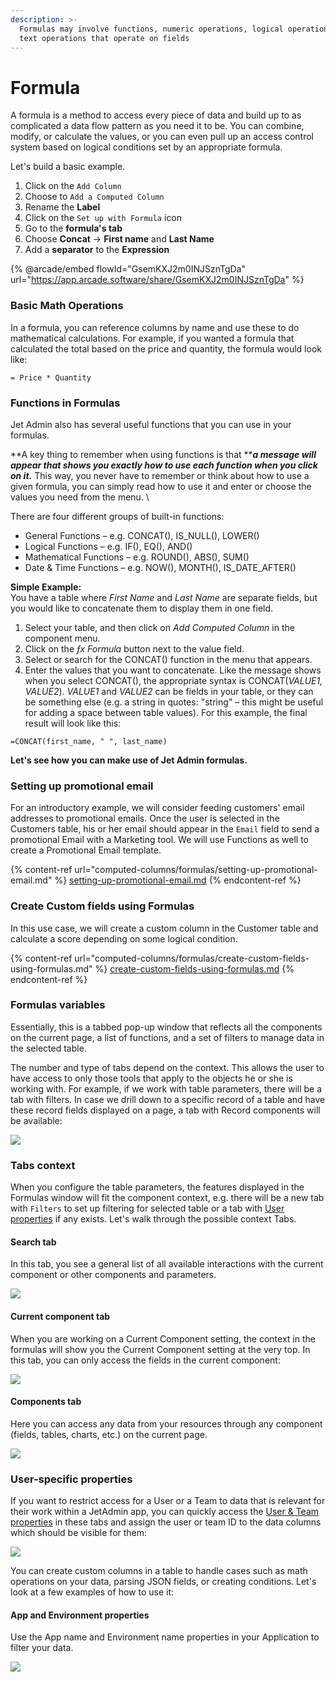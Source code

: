 ```yaml
---
description: >-
  Formulas may involve functions, numeric operations, logical operations, and
  text operations that operate on fields
---
```


# Formula

A formula is a method to access every piece of data and build up to as complicated a data flow pattern as you need it to be. You can combine, modify, or calculate the values, or you can even pull up an access control system based on logical conditions set by an appropriate formula.

Let's build a basic example.

1. Click on the `Add Column`
2. Choose to `Add a Computed Column`
3. Rename the **Label**
4. Click on the `Set up with Formula` icon
5. Go to the **formula's tab**
6. Choose **Concat** -> **First name** and **Last Name**
7. Add a **separator** to the **Expression**

{% @arcade/embed flowId="GsemKXJ2m0INJSznTgDa" url="https://app.arcade.software/share/GsemKXJ2m0INJSznTgDa" %}

### Basic Math Operations

In a formula, you can reference columns by name and use these to do mathematical calculations. For example, if you wanted a formula that calculated the total based on the price and quantity, the formula would look like:

```
= Price * Quantity
```

### Functions in Formulas

Jet Admin also has several useful functions that you can use in your formulas.

**A key thing to remember when using functions is that **_**a message will appear that shows you exactly how to use each function when you click on it.**_ This way, you never have to remember or think about how to use a given formula, you can simply read how to use it and enter or choose the values you need from the menu. \


There are four different groups of built-in functions:

* General Functions – e.g. CONCAT(), IS\_NULL(), LOWER()
* Logical Functions – e.g. IF(), EQ(), AND()
* Mathematical Functions – e.g. ROUND(), ABS(), SUM()
* Date & Time Functions – e.g. NOW(), MONTH(), IS\_DATE\_AFTER()

**Simple Example:**\
You have a table where _First Name_ and _Last Name_ are separate fields, but you would like to concatenate them to display them in one field.

1. Select your table, and then click on _Add Computed Column_ in the component menu.
2. Click on the _ƒx Formula_ button next to the value field.
3. Select or search for the CONCAT() function in the menu that appears.
4. Enter the values that you want to concatenate. Like the message shows when you select CONCAT(), the appropriate syntax is CONCAT(_VALUE1,_ _VALUE2_). _VALUE1_ and _VALUE2_ can be fields in your table, or they can be something else (e.g. a string in quotes: "string" – this might be useful for adding a space between table values). For this example, the final result will look like this:

```
=CONCAT(first_name, " ", last_name)
```

**Let's see how you can make use of Jet Admin formulas.**

### Setting up promotional email

For an introductory example, we will consider feeding customers' email addresses to promotional emails. Once the user is selected in the Customers table, his or her email should appear in the `Email` field to send a promotional Email with a Marketing tool. We will use Functions as well to create a Promotional Email template.

{% content-ref url="computed-columns/formulas/setting-up-promotional-email.md" %}
[setting-up-promotional-email.md](computed-columns/formulas/setting-up-promotional-email.md)
{% endcontent-ref %}

### Create Custom fields using Formulas

In this use case, we will create a custom column in the Customer table and calculate a score depending on some logical condition.

{% content-ref url="computed-columns/formulas/create-custom-fields-using-formulas.md" %}
[create-custom-fields-using-formulas.md](computed-columns/formulas/create-custom-fields-using-formulas.md)
{% endcontent-ref %}

### Formulas variables

Essentially, this is a tabbed pop-up window that reflects all the components on the current page, a list of functions, and a set of filters to manage data in the selected table.&#x20;

The number and type of tabs depend on the context. This allows the user to have access to only those tools that apply to the objects he or she is working with. For example, if we work with table parameters, there will be a tab with filters. In case we drill down to a specific record of a table and have these record fields displayed on a page, a tab with Record components will be available:&#x20;

![](../.gitbook/assets/testgif46.gif)

### Tabs context

When you configure the table parameters, the features displayed in the Formulas window will fit the component context, e.g. there will be a new tab with `Filters` to set up filtering for selected table or a tab with [User properties](security-and-privacy/user-and-team-properties.md) if any exists. Let's walk through the possible context Tabs.

#### Search tab

In this tab, you see a general list of all available interactions with the current component or other components and parameters.&#x20;

![](../.gitbook/assets/testgif54.gif)

#### Current component tab

When you are working on a Current Component setting, the context in the formulas will show you the Current Component setting at the very top. In this tab, you can only access the fields in the current component:

![](../.gitbook/assets/testgif55.gif)

#### Components tab

Here you can access any data from your resources through any component (fields, tables, charts, etc.) on the current page.

![](../.gitbook/assets/testgif56.gif)

### User-specific properties

If you want to restrict access for a User or a Team to data that is relevant for their work within a JetAdmin app, you can quickly access the [User & Team properties](security-and-privacy/user-and-team-properties.md) in these tabs and assign the user or team ID to the data columns which should be visible for them:&#x20;

![](../.gitbook/assets/testgif57.gif)

You can create custom columns in a table to handle cases such as math operations on your data, parsing JSON fields, or creating conditions. Let's look at a few examples of how to use it:

#### App and Environment properties

Use the App name and Environment name properties in your Application to filter your data.

&#x20;![](../.gitbook/assets/app1.jpg)
